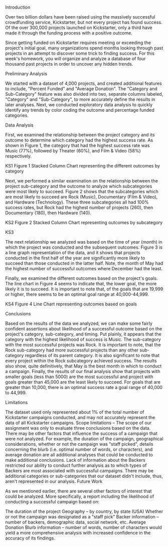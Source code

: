 Introduction

Over two billion dollars have been raised using the massively successful crowdfunding service, Kickstarter, but not every project has found success. Of the over 300,000 projects launched on Kickstarter, only a third have made it through the funding process with a positive outcome.

Since getting funded on Kickstarter requires meeting or exceeding the project's initial goal, many organizations spend months looking through past projects in an attempt to discover some trick to finding success. For this week's homework, you will organize and analyze a database of four thousand past projects in order to uncover any hidden trends.

Preliminary Analysis

We started with a dataset of 4,000 projects, and created additional features to include, "Percent Funded" and "Average Donation". The "Category and Sub-Category" feature was also divided into two, separate columns labeled, "Category" and "Sub-Category", to more accurately define the results in later analyses. Next, we conducted exploratory data analysis to quickly identify any trends by color coding the outcome and percentage funded categories.

Data Analysis

First, we examined the relationship between the project category and its outcome to determine which category had the highest success rate. As shown in Figure 1, the category that had the highest success rate was Music (77%), followed by Theater (60%), and Film & Video (58%) respectively.

KS1 Figure 1 Stacked Column Chart representing the different outcomes by category

Next, we performed a similar examination on the relationship between the project sub-category and the outcome to analyze which subcategories were most likely to succeed. Figure 2 shows that the subcategories which are most likely to succeed are Rock (Music), Documentary (Film & Video), and Hardware (Technology). These three subcategories all had 100% success rates, but Rock had the highest number of projects (260), then Documentary (180), then Hardware (140).

KS2 Figure 2 Stacked Column Chart representing outcomes by subcategory

KS3

The next relationship we analyzed was based on the time of year (month) in which the project was conducted and the subsequent outcomes. Figure 3 is a line graph representation of the data, and it shows that projects conducted in the first half of the year are significantly more likely to succeed than those conducted in the latter half. Note, the month of May had the highest number of successful outcomes where December had the least.

Finally, we examined the different outcomes based on the project's goals. The line chart in Figure 4 seems to indicate that, the lower goal, the more likely it is to succeed. It is important to note that, of the goals that are 19,999 or higher, there seems to be an optimal goal range at 40,000-44,999.

KS4 Figure 4 Line Chart representing outcomes based on goals

Conclusions

Based on the results of the data we analyzed, we can make some fairly confident assertions about likelihood of a successful outcome based on the project's category, sub-category, and timing. Put plainly, it appears that the category with the highest likelihood of success is Music. The sub-category with the most successful projects was Rock. It is important to note, that the Rock sub-category had more successful projects than any other sub-category regardless of its parent category. It is also significant to note that every project within the Rock subcategory achieved success. The results also show, quite definitively, that May is the best month in which to conduct a campaign. Finally, the results of our final analysis show that projects with smaller goals (less than 5000) are the most successful and project with goals greater than 45,000 are the least likely to succeed. For goals that are greater than 10,000, there is an optimal success rate a goal range of 40,000 to 44,999.

Limitations

The dataset used only represented about 1% of the total number of Kickstarter campaigns conducted, and may not accurately represent the data of all Kickstarter campaigns.
Scope limitations – The scope of our assignment was only to evaluate three conclusions based on the data. There may be other factors that influence the success of a campaign that were not analyzed. For example, the duration of the campaign, geographical considerations, whether or not the campaign was "staff picked", details concerning the blurb (i.e. optimal number of words, or characters), and average donation are all additional analyses that could be conducted to make additional conclusions.
Lack of information about the Backers restricted our ability to conduct further analysis as to which types of Backers are most associated with successful campaigns.
There may be additional categories or sub-categories that our dataset didn't include, thus, aren't represented in our analysis.
Future Work

As we mentioned earlier, there are several other factors of interest that could be analyzed. More specifically, a report including the likelihood of conducting a successful campaign based on:

The duration of the project
Geography – by country, by state (USA)
Whether or not the campaign was designated as a "staff pick"
Backer information – number of backers, demographic data, social network, etc.
Average Donation
Blurb information – number of words, number of characters
would yield a more comprehensive analysis with increased confidence in the accuracy of its findings.
